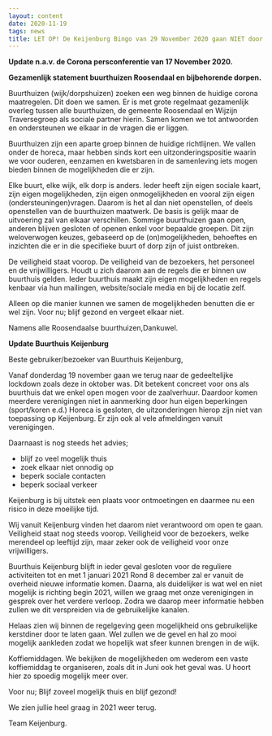 ```yaml
---
layout: content
date: 2020-11-19
tags: news
title: LET OP! De Keijenburg Bingo van 29 November 2020 gaan NIET door!
---
```



**Update n.a.v. de  Corona persconferentie van 17 November 2020.**

**Gezamenlijk statement buurthuizen Roosendaal en bijbehorende dorpen.**

Buurthuizen (wijk/dorpshuizen) zoeken een weg binnen de huidige corona maatregelen.
Dit doen we samen. Er is met grote regelmaat gezamenlijk overleg tussen alle buurthuizen, de gemeente Roosendaal en Wijzijn Traversegroep als sociale partner hierin. Samen komen we tot antwoorden en ondersteunen we elkaar in de vragen die er liggen.

Buurthuizen zijn een aparte groep binnen de huidige richtlijnen. We vallen onder de horeca, maar hebben sinds kort een uitzonderingspositie waarin we voor ouderen, eenzamen en kwetsbaren in de samenleving iets mogen bieden binnen de mogelijkheden die er zijn.

Elke buurt, elke wijk, elk dorp is anders. Ieder heeft zijn eigen sociale kaart, zijn eigen mogelijkheden, zijn eigen onmogelijkheden en vooral zijn eigen (ondersteuningen)vragen.
Daarom is het al dan niet openstellen, of deels openstellen van de buurthuizen maatwerk.
De basis is gelijk maar de uitvoering zal van elkaar verschillen.
Sommige buurthuizen gaan open, anderen blijven gesloten of openen enkel voor bepaalde groepen.
Dit zijn weloverwogen keuzes, gebaseerd op de (on)mogelijkheden, behoeftes en inzichten die er in die specifieke buurt of dorp zijn of juist ontbreken.

De veiligheid staat voorop. De veiligheid van de bezoekers, het personeel en de vrijwilligers. Houdt u zich daarom aan de regels die er binnen uw buurthuis gelden. Ieder buurthuis maakt zijn eigen mogelijkheden en regels kenbaar via hun mailingen, website/sociale media en bij de locatie zelf.

Alleen op die manier kunnen we samen de mogelijkheden benutten die er wel zijn.
Voor nu; blijf gezond en vergeet elkaar niet.

Namens alle Roosendaalse buurthuizen,Dankuwel.

**Update Buurthuis Keijenburg**

Beste gebruiker/bezoeker van Buurthuis Keijenburg,
 
Vanaf donderdag 19 november gaan we terug naar de gedeeltelijke lockdown zoals deze in oktober was. 
Dit betekent concreet voor ons als buurthuis dat we enkel open mogen voor de zaalverhuur.
Daardoor komen meerdere verenigingen niet in aanmerking door hun eigen beperkingen (sport/koren e.d.) 
Horeca is gesloten, de uitzonderingen hierop zijn niet van toepassing op Keijenburg. Er zijn ook al vele afmeldingen vanuit verenigingen.
 
Daarnaast is nog steeds het advies;
- blijf zo veel mogelijk thuis
- zoek elkaar niet onnodig op
- beperk sociale contacten
- beperk sociaal verkeer
 
Keijenburg is bij uitstek een plaats voor ontmoetingen en daarmee nu een risico in deze moeilijke tijd.
 
Wij vanuit Keijenburg vinden het daarom niet verantwoord om open te gaan.
Veiligheid staat nog steeds voorop. Veiligheid voor de bezoekers, welke merendeel op leeftijd zijn, maar zeker ook de veiligheid voor onze vrijwilligers.
 
Buurthuis Keijenburg blijft in ieder geval gesloten voor de reguliere activiteiten tot en met 1 januari 2021
Rond 8 december zal er vanuit de overheid nieuwe informatie komen.
Daarna, als duidelijker is wat wel en niet mogelijk is richting begin 2021, willen we graag met onze verenigingen in gesprek over het verdere verloop.
Zodra we daarop meer informatie hebben zullen we dit verspreiden via de gebruikelijke kanalen.
 
Helaas zien wij binnen de regelgeving geen mogelijkheid ons gebruikelijke kerstdiner door te laten gaan.
Wel zullen we de gevel en hal zo mooi mogelijk aankleden zodat we hopelijk wat sfeer kunnen brengen in de wijk.

Koffiemiddagen.
We bekijken de mogelijkheden om wederom een vaste koffiemiddag te organiseren, zoals dit in Juni ook het geval was.
U hoort hier zo spoedig mogelijk meer over.
 
Voor nu; Blijf zoveel mogelijk thuis en blijf gezond!
 
We zien jullie heel graag in 2021 weer terug.
 
Team Keijenburg.
 
